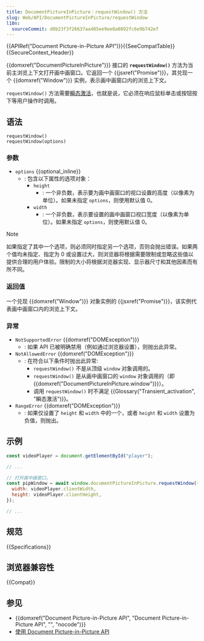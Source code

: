 ```yaml
---
title: DocumentPictureInPicture：requestWindow() 方法
slug: Web/API/DocumentPictureInPicture/requestWindow
l10n:
  sourceCommit: d0b23f3f26637aa405ee9ee0a0892fc6e9b742ef
---
```


{{APIRef("Document Picture-in-Picture API")}}{{SeeCompatTable}}{{SecureContext_Header}}

{{domxref("DocumentPictureInPicture")}} 接口的 **`requestWindow()`** 方法为当前主浏览上下文打开画中画窗口。它返回一个 {{jsxref("Promise")}}，其兑现一个 {{domxref("Window")}} 实例，表示画中画窗口内的浏览上下文。

`requestWindow()` 方法需要[瞬态激活](/zh-CN/docs/Glossary/Transient_activation)，也就是说，它必须在响应鼠标单击或按钮按下等用户操作时调用。

## 语法

```js-nolint
requestWindow()
requestWindow(options)
```

### 参数

- `options` {{optional_inline}}
  - : 包含以下属性的选项对象：
    - `height`
      - : 一个非负数，表示要为画中画窗口的视口设置的高度（以像素为单位）。如果未指定 `options`，则使用默认值 0。
    - `width`
      - : 一个非负数，表示要设置的画中画窗口视口宽度（以像素为单位）。如果未指定 `options`，则使用默认值 0。

> [!NOTE]
> 如果指定了其中一个选项，则必须同时指定另一个选项，否则会抛出错误。如果两个值均未指定、指定为 0 或设置过大，则浏览器将根据需要限制或忽略这些值以提供合理的用户体验。限制的大小将根据浏览器实现、显示器尺寸和其他因素而有所不同。

### 返回值

一个兑现 {{domxref("Window")}} 对象实例的 {{jsxref("Promise")}}，该实例代表画中画窗口内的浏览上下文。

### 异常

- `NotSupportedError` {{domxref("DOMException")}}
  - : 如果 API 已被明确禁用（例如通过浏览器设置），则抛出此异常。
- `NotAllowedError` {{domxref("DOMException")}}
  - : 在符合以下条件时抛出此异常:
    - `requestWindow()` 不是从顶级 `window` 对象调用的。
    - `requestWindow()` 是从画中画窗口的 `window` 对象调用的（即 {{domxref("DocumentPictureInPicture.window")}}）。
    - 调用 `requestWindow()` 时不满足 {{Glossary("Transient_activation", "瞬态激活")}}。
- `RangeError` {{domxref("DOMException")}}
  - : 如果仅设置了 `height` 和 `width` 中的一个，或者 `height` 和 `width` 设置为负值，则抛出。

## 示例

```js
const videoPlayer = document.getElementById("player");

// ...

// 打开画中画窗口。
const pipWindow = await window.documentPictureInPicture.requestWindow({
  width: videoPlayer.clientWidth,
  height: videoPlayer.clientHeight,
});

// ...
```

## 规范

{{Specifications}}

## 浏览器兼容性

{{Compat}}

## 参见

- {{domxref("Document Picture-in-Picture API", "Document Picture-in-Picture API", "", "nocode")}}
- [使用 Document Picture-in-Picture API](/zh-CN/docs/Web/API/Document_Picture-in-Picture_API/Using)

